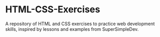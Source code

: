 # HTML-CSS-Exercises
A repository of HTML and CSS exercises to practice web development skills, inspired by lessons and examples from SuperSimpleDev.
